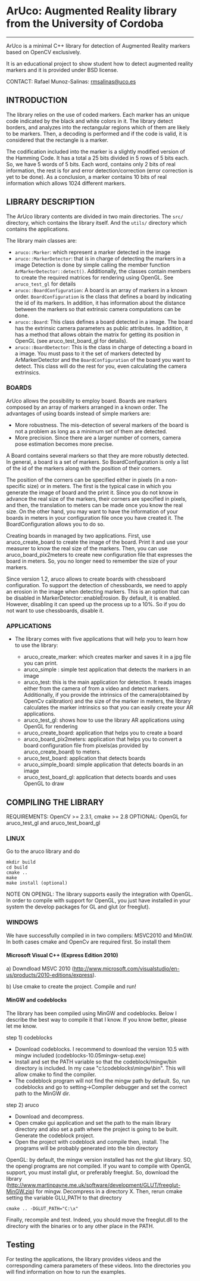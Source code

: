 # ArUco: Augmented Reality library from the University of Cordoba

______________________________________________________________________

ArUco is a minimal C++ library for detection of Augmented Reality markers based on OpenCV exclusively.

It is an educational project to show student how to detect augmented reality markers and it is provided under BSD license.

CONTACT: Rafael Munoz-Salinas: <rmsalinas@uco.es>

## INTRODUCTION

The library relies on the use of coded markers. Each marker has an unique code indicated by the black and white colors in it. The library detect borders, and analyzes into the rectangular regions which of them are likely to be markers. Then, a decoding is performed and if the code is valid, it is considered that the rectangle is a marker.

The codification included into the marker is a slightly modified version of the Hamming Code. It has a total a 25 bits divided in 5 rows of 5 bits each. So, we have 5 words of 5 bits. Each word, contains only 2 bits of real information, the rest is for  and error detection/correction (error correction is yet to be done). As a conclusion, a marker contains 10 bits of real information which allows 1024 different markers.

## LIBRARY DESCRIPTION

The ArUco library contents are divided in two main directories. The `src/` directory, which contains the library itself. And the `utils/` directory which contains the applications.

The library main classes are:

- `aruco::Marker`: which represent a marker detected in the image
- `aruco::MarkerDetector`: that is in charge of detecting the markers in a image Detection is done by simple calling the member function `ArMarkerDetector::detect()`. Additionally, the classes contain members to create the required matrices for rendering using OpenGL. See `aruco_test_gl` for details
- `aruco::BoardConfiguration`: A board is an array of markers in a known order. `BoardConfiguration` is the class that defines a board by indicating the id of its markers. In addition, it has information about the distance between the markers so that extrinsic camera computations can be done.
- `aruco::Board`: This class defines a board detected in a image. The board has the extrinsic camera parameters as public attributes. In addition, it has a method that allows obtain the matrix for getting its position in OpenGL (see aruco_test_board_gl for details).
- `aruco::BoardDetector`: This is the class in charge of detecting a board in a image. You must pass to it the set of markers detected by ArMarkerDetector and the `BoardConfiguration` of the board you want to detect. This class will do the rest for you, even calculating the camera extrinsics.

### BOARDS

ArUco allows the possibility to employ board. Boards are markers composed by an array of markers arranged in a known order. The advantages of using boards instead of simple markers are:

- More robustness. The mis-detection of several markers of the board is not a problem as long as a minimum set of them are detected.
- More precision. Since there are a larger number of corners, camera pose estimation becomes more precise.

A Board contains several markers so that they are more robustly detected.  In general, a board is a set of markers. So BoardConfiguration is only
a list  of the id of the markers along with the position of their corners.

The position of the corners can be specified either in pixels (in a non-specific size) or in meters. The first is the
typical case in which you generate the image of  board  and the print it. Since you do not know in advance the real
size of the markers, their corners are specified in pixels, and then, the translation to meters can be made once you
know the real size. On the other hand, you may want to have the information of your boards in meters in your
configuration file once you have created it. The BoardConfiguration allows you to do so.

Creating boards in managed by two applications. First, use aruco_create_board to create the image of the board.
Print it and use your measurer to know the real size of the markers. Then, you can use aruco_board_pix2meters to create
new configuration file that expresses the board in meters. So, you no longer need to remember the size of your markers.

Since version 1.2, aruco allows to create boards with chessboard configuration. To support the detection of chessboards, we need to apply an erosion in the image when detecting markers.
This is an option that can be disabled in MarkerDetector::enableErosion. By default, it is enabled. However, disabling it can speed up the process up to a 10%. So if you
do not want to use chessboards, disable it.

### APPLICATIONS

- The library comes with five applications that will help you to learn how to use the library:

  - aruco_create_marker: which creates marker and saves it in a jpg file you can print.
  - aruco_simple : simple test application that detects the markers in an image
  - aruco_test: this is the main application for detection. It reads images either from the camera of from a video and detect markers. Additionally, if you provide the intrinsics of the camera(obtained by OpenCv calibration) and the size of the marker in meters, the library calculates the marker intrinsics so that you can easily create your AR applications.
  - aruco_test_gl: shows how to use the library AR applications using OpenGL for rendering
  - aruco_create_board: application that helps you to create a board
  - aruco_board_pix2meters: application that helps you to convert a board configuration file from pixels(as provided by aruco_create_board) to meters.
  - aruco_test_board: application that detects boards
  - aruco_simple_board: simple application that detects boards in an image
  - aruco_test_board_gl: application that detects boards and uses OpenGL to draw

## COMPILING THE LIBRARY

REQUIREMENTS: OpenCV >= 2.3.1, cmake >= 2.8
OPTIONAL:   OpenGL for aruco_test_gl and aruco_test_board_gl

### LINUX

Go to the aruco library and do

```Shell
mkdir build
cd build
cmake ..
make
make install (optional)
```

NOTE ON OPENGL: The library supports easily the integration with OpenGL. In order to compile with support for OpenGL, you just have  installed in your system the develop packages for GL and glut (or freeglut).

### WINDOWS

We have successfully compiled in in two compilers: MSVC2010 and MinGW.
In both cases cmake and OpenCv are required first. So install them

#### Microsoft Visual C++ (Express Edition 2010)

a) Downdload MSVC 2010 (<http://www.microsoft.com/visualstudio/en-us/products/2010-editions/express>).

b) Use cmake to create the project. Compile and run!

#### MinGW and codeblocks

The library has been compiled using MinGW and codeblocks. Below I describe the best way to compile it that I know. If you know better, please let me know.

step 1) codeblocks

- Download codeblocks. I recommend to download the version 10.5 with mingw included (codeblocks-10.05mingw-setup.exe)
- Install and set the PATH variable so that the codeblock/mingw/bin directory is included. In my case "c:\\codeblocks\\mingw\\bin". This will allow cmake to find the compiler.
- The codeblock program will not find the mingw path by default. So, run codeblocks and go to setting->Compiler debugger and set the correct path to the MinGW dir.

step 2) aruco

- Download and decompress.
- Open cmake gui application and set the path to the main library directory and also set a path where the project is going to be built. Generate the codeblock project.
- Open the project with codeblock and compile then, install. The programs will be probably generated into the bin directory

OpenGL: by default, the mingw version installed has not the glut library. SO, the opengl programs are not compiled.  If you want to compile with OpenGL support, you must install glut, or preferably freeglut.
So, download the library (<http://www.martinpayne.me.uk/software/development/GLUT/freeglut-MinGW.zip>) for mingw. Decompress in a directory X. Then, rerun cmake setting the variable GLU_PATH to that directory

```Shell
cmake .. -DGLUT_PATH="C:\x"
```

Finally, recompile and test. Indeed, you should move the freeglut.dll to the directory with the binaries or to any other place in the PATH.

## Testing

For testing the applications, the library provides videos and the corresponding camera parameters of these videos. Into the directories you will find information on how to run the examples.
